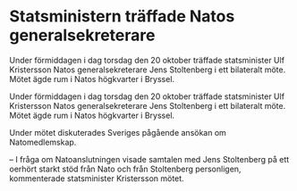 # Statsministern träffade Natos generalsekreterare

Under förmiddagen i dag torsdag den 20 oktober träffade statsminister Ulf Kristersson Natos generalsekreterare Jens Stoltenberg i ett bilateralt möte. Mötet ägde rum i Natos högkvarter i Bryssel.

Under förmiddagen i dag torsdag den 20 oktober träffade statsminister Ulf Kristersson Natos generalsekreterare Jens Stoltenberg i ett bilateralt möte. Mötet ägde rum i Natos högkvarter i Bryssel.

Under mötet diskuterades Sveriges pågående ansökan om Natomedlemskap.

– I fråga om Natoanslutningen visade samtalen med Jens Stoltenberg på ett oerhört starkt stöd från Nato och från Stoltenberg personligen, kommenterade statsminister Kristersson mötet.
